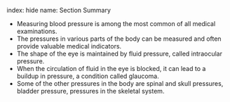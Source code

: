 index: hide
name: Section Summary

  * Measuring blood pressure is among the most common of all medical examinations.
  * The pressures in various parts of the body can be measured and often provide valuable medical indicators.
  * The shape of the eye is maintained by fluid pressure, called intraocular pressure.
  * When the circulation of fluid in the eye is blocked, it can lead to a buildup in pressure, a condition called glaucoma.
  * Some of the other pressures in the body are spinal and skull pressures, bladder pressure, pressures in the skeletal system.
